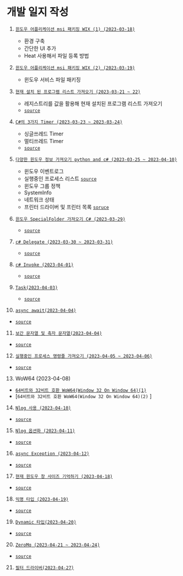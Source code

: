 # 개발 일지 작성

1. [`윈도우 어플리케이션 msi 패키징 WIX (1) (2023-03-18)`](https://ktn1075.tistory.com/40)
   - 환경 구축
   - 간단한 UI 추가
   - Heat 사용해서 파일 등록 방법
   
2. [`윈도우 어플리케이션 msi 패키징 WIX (2) (2023-03-19)`](https://ktn1075.tistory.com/41)
   - 윈도우 서비스 파일 패키징 

3. [`현재 설치 된 프로그램 리스트 가져오기 (2023-03-21 ~ 22)`](https://ktn1075.tistory.com/43)
   - 레지스트리를 값을 활용해 현재 설치된 프로그램 리스트 가져오기 
   - [`source`](https://github.com/ktn1075/study/tree/main/DevelopmentDiary/InstalledProgramList)
   
4. [`C#의 3가지 Timer (2023-03-23 ~ 2023-03-24)`](https://ktn1075.tistory.com/44)
    - 싱글쓰레드 Timer
    - 멀티쓰레드 Timer 
    - [`source`](https://github.com/ktn1075/study/tree/main/DevelopmentDiary/TimerStudy)
   
5. [`다양한 윈도우 정보 가져오기 python and c# (2023-03-25 ~ 2023-04-10)`](https://ktn1075.tistory.com/46)
   - 윈도우 이벤트로그
   - 실행중인 프로세스 리스트 [`source`](https://github.com/ktn1075/study/tree/main/DevelopmentDiary/ProcessListGet)
   - 윈도우 그룹 정책
   - SystemInfo 
   - 네트워크 상태 
   - 프린터 드라이버 및 프린터 목록 [`soruce`](https://github.com/ktn1075/study/tree/main/DevelopmentDiary/PrinterInfo)
  
6. [`윈도우 SpecialFolder 가져오기 C# (2023-03-29)`](https://ktn1075.tistory.com/48)
   - [`source`](https://github.com/ktn1075/study/tree/main/DevelopmentDiary/FileLog)

7. [`c# Delegate (2023-03-30 ~ 2023-03-31)`](https://ktn1075.tistory.com/49)
   - [`source`](https://github.com/ktn1075/study/tree/main/DevelopmentDiary/ExEelegate)
  
  
8. [`c# Invoke (2023-04-01)`](https://ktn1075.tistory.com/50)
   - [`source`](https://github.com/ktn1075/study/tree/main/DevelopmentDiary/ExInvoke)
   
9. [`Task(2023-04-03)`](https://ktn1075.tistory.com/51)
   - [`source`](https://github.com/ktn1075/study/tree/main/DevelopmentDiary/ExTask)
   
10. [`async await(2023-04-04)`](https://ktn1075.tistory.com/52)
   - [`source`](https://github.com/ktn1075/study/tree/main/DevelopmentDiary/DairyProject)
   
11. [`보간 문자열 및 축자 문자열(2023-04-04)`](https://ktn1075.tistory.com/53)
   - [`source`](https://github.com/ktn1075/study/tree/main/DevelopmentDiary/FormatString)

12. [`실행중인 프로세스 명령줄 가져오기 (2023-04-05 ~ 2023-04-06)`](https://ktn1075.tistory.com/54)
   - [`source`](https://github.com/ktn1075/study/tree/main/DevelopmentDiary/DairyProject)
   
13. WoW64 (2023-04-08)
   - [`64비트와 32비트 호환 WoW64(Window 32 On Window 64)(1)`](https://ktn1075.tistory.com/55)
   - [`64비트와 32비트 호환 WoW64(Window 32 On Window 64)(2)` ]

14. [`Nlog 사용 (2023-04-10)`](https://ktn1075.tistory.com/56)
   - [`source`](https://github.com/ktn1075/study/tree/main/DevelopmentDiary/ExNlog)

15. [`Nlog 옵션화 (2023-04-11)`](https://ktn1075.tistory.com/58)
   - [`source`](https://github.com/ktn1075/study/tree/main/DevelopmentDiary/ExNlog)
   
16. [`async Exception (2023-04-12)`](https://ktn1075.tistory.com/57)
   - [`source`](https://github.com/ktn1075/study/tree/main/DevelopmentDiary/DairyProject/ExException)

17. [`현재 윈도우 창 사이즈 기억하기 (2023-04-18)`](https://ktn1075.tistory.com/60)
   - [`source`](https://github.com/ktn1075/study/tree/main/DevelopmentDiary/DairyProject/WinSizeSav)
   
18. [`익명 타입 (2023-04-19)`](https://ktn1075.tistory.com/61)
   - [`source`](https://github.com/ktn1075/study/tree/main/DevelopmentDiary/DairyProject/ExAnonymous)
   
19. [`Dynamic 타입(2023-04-20)`](https://ktn1075.tistory.com/62)
   - [`source`](https://github.com/ktn1075/study/tree/main/DevelopmentDiary/DairyProject/ExDynamic)
20. [`ZeroMq (2023-04-21 ~ 2023-04-24)`](https://ktn1075.tistory.com/63)
   - [`source`](https://github.com/ktn1075/study/tree/main/DevelopmentDiary/ExZeroMq)
21. [`필터 드라이버(2023-04-27)`](https://ktn1075.tistory.com/64)
